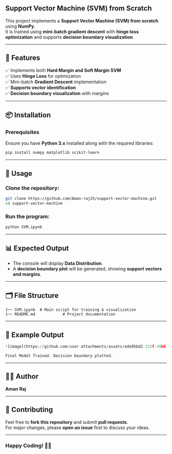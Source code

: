 ## **Support Vector Machine (SVM) from Scratch**  

This project implements a **Support Vector Machine (SVM) from scratch** using **NumPy**.  
It is trained using **mini-batch gradient descent** with **hinge loss optimization** and supports **decision boundary visualization**.

---

## **📌 Features**  

✅ Implements both **Hard Margin and Soft Margin SVM**  
✅ Uses **Hinge Loss** for optimization  
✅ Mini-batch **Gradient Descent** implementation  
✅ **Supports vector identification**  
✅ **Decision boundary visualization** with margins  

---

## **📦 Installation**  

### **Prerequisites**  
Ensure you have **Python 3.x** installed along with the required libraries:  

```bash
pip install numpy matplotlib scikit-learn
```

---

## **🚀 Usage**  

### **Clone the repository:**  
```bash
git clone https://github.com/Aman-raj25/support-vector-machine.git
cd support-vector-machine
```

### **Run the program:**  
```bash
python SVM.ipynb
```

---

## **📊 Expected Output**  

- The console will display **Data Distribution**.  
- A **decision boundary plot** will be generated, showing **support vectors and margins**.  

---

## **🗂 File Structure**  
```
├── SVM.ipynb  # Main script for training & visualization
├── README.md            # Project documentation
```

---

## **📌 Example Output**  
```python
![image](https://github.com/user-attachments/assets/ede95bd2-232f-49b6-aed8-49582026fd46)

Final Model Trained. Decision boundary plotted.
```

---

## **👨‍💻 Author**  
**Aman Raj**  

---

## **🤝 Contributing**  
Feel free to **fork this repository** and submit **pull requests**.  
For major changes, please **open an issue** first to discuss your ideas.  

---

### **Happy Coding! 🚀🔥**
